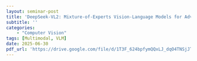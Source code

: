 ```yaml
---
layout: seminar-post
title: 'DeepSeek-VL2: Mixture-of-Experts Vision-Language Models for Advanced Multimodal Understanding'
subtitle: ''
categories:
    - "Computer Vision"
tags: [Multimodal, VLM]
date: 2025-06-30
pdf_url: 'https://drive.google.com/file/d/1T3F_624bpfymQQxLJ_dqO4TNSjJTjEME/preview'
---
```

